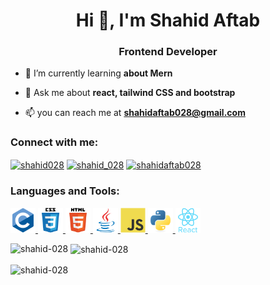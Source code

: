 <h1 align="center">Hi 👋, I'm Shahid Aftab</h1>
<h3 align="center">Frontend Developer</h3>

- 🌱 I’m currently learning **about Mern**

- 💬 Ask me about **react, tailwind CSS and bootstrap**

- 📫 you can reach me at **shahidaftab028@gmail.com**

<h3 align="left">Connect with me:</h3>
<p align="left">
<a href="https://linkedin.com/in/shahid028" target="blank"><img align="center" src="https://raw.githubusercontent.com/rahuldkjain/github-profile-readme-generator/master/src/images/icons/Social/linked-in-alt.svg" alt="shahid028" height="30" width="40" /></a>
<a href="https://instagram.com/shahid_028" target="blank"><img align="center" src="https://raw.githubusercontent.com/rahuldkjain/github-profile-readme-generator/master/src/images/icons/Social/instagram.svg" alt="shahid_028" height="30" width="40" /></a>
<a href="https://www.hackerrank.com/shahidaftab028" target="blank"><img align="center" src="https://raw.githubusercontent.com/rahuldkjain/github-profile-readme-generator/master/src/images/icons/Social/hackerrank.svg" alt="shahidaftab028" height="30" width="40" /></a>
</p>

<h3 align="left">Languages and Tools:</h3>
<p align="left"> <a href="https://www.cprogramming.com/" target="_blank" rel="noreferrer"> <img src="https://raw.githubusercontent.com/devicons/devicon/master/icons/c/c-original.svg" alt="c" width="40" height="40"/> </a> <a href="https://www.w3schools.com/css/" target="_blank" rel="noreferrer"> <img src="https://raw.githubusercontent.com/devicons/devicon/master/icons/css3/css3-original-wordmark.svg" alt="css3" width="40" height="40"/> </a> <a href="https://www.w3.org/html/" target="_blank" rel="noreferrer"> <img src="https://raw.githubusercontent.com/devicons/devicon/master/icons/html5/html5-original-wordmark.svg" alt="html5" width="40" height="40"/> </a> <a href="https://www.java.com" target="_blank" rel="noreferrer"> <img src="https://raw.githubusercontent.com/devicons/devicon/master/icons/java/java-original.svg" alt="java" width="40" height="40"/> </a> <a href="https://developer.mozilla.org/en-US/docs/Web/JavaScript" target="_blank" rel="noreferrer"> <img src="https://raw.githubusercontent.com/devicons/devicon/master/icons/javascript/javascript-original.svg" alt="javascript" width="40" height="40"/> </a> <a href="https://www.python.org" target="_blank" rel="noreferrer"> <img src="https://raw.githubusercontent.com/devicons/devicon/master/icons/python/python-original.svg" alt="python" width="40" height="40"/> </a> <a href="https://reactjs.org/" target="_blank" rel="noreferrer"> <img src="https://raw.githubusercontent.com/devicons/devicon/master/icons/react/react-original-wordmark.svg" alt="react" width="40" height="40"/> </a> </p>

<p><img align="left" src="https://github-readme-stats.vercel.app/api/top-langs?username=shahid-028&show_icons=true&locale=en&layout=compact" alt="shahid-028" /></p>

<p>&nbsp;<img align="center" src="https://github-readme-stats.vercel.app/api?username=shahid-028&show_icons=true&locale=en" alt="shahid-028" /></p>

<p><img align="center" src="https://github-readme-streak-stats.herokuapp.com/?user=shahid-028&" alt="shahid-028" /></p>
